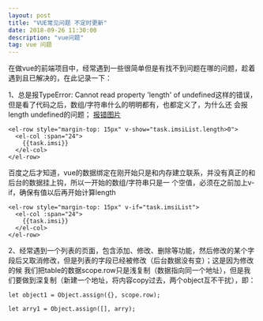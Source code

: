 ```yaml
---
layout: post
title: "VUE常见问题 不定时更新"
date: 2018-09-26 11:30:00
description: "vue问题"
tag: vue 问题
---
```


  在做vue的前端项目中，经常遇到一些很简单但是有找不到问题在哪的问题，趁着遇到且已解决的，在此记录一下：
  
  1、总是报TypeError: Cannot read property 'length' of undefined这样的错误，但是看了代码之后，数组/字符串什么的明明都有，也都定义了，为什么还
  会报length undefined的问题；
  [报错图片](https://kelly-zkl.github.io/assets/$}UTBPV(WR3)K5[Y[ZUQZ}S.png)
  ```
  <el-row style="margin-top: 15px" v-show="task.imsiList.length>0">
    <el-col :span="24">
      {{task.imsi}}
    </el-col>
  </el-row>
  ```
  
  百度之后才知道，vue的数据绑定在刚开始只是和内存建立联系，并没有真正的和后台的数据挂上钩，所以一开始的数组/字符串只是一
  个空值，必须在之前加上v-if，确保有值以后再开始计算length
  
  ```
  <el-row style="margin-top: 15px" v-if="task.imsiList">
    <el-col :span="24">
      {{task.imsi}}
    </el-col>
  </el-row>
  ```
  
  2、经常遇到一个列表的页面，包含添加、修改、删除等功能，然后修改的某个字段后又取消修改，但是列表的字段已经被修改（后台数据没有变）；这是因为修改的候
  我们把table的数据scope.row只是浅复制（数据指向同一个地址），但是我们要做到深复制（新建一个地址，将内容copy过去，两个object互不干扰），即：
  ```
  let object1 = Object.assign({}, scope.row); 
  
  let arry1 = Object.assign([], arry);
  ```
